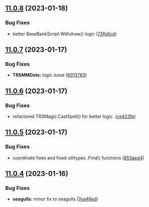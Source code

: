 ## [11.0.8](https://github.com/Torwent/WaspLib/compare/v11.0.7...v11.0.8) (2023-01-18)


### Bug Fixes

* better BaseBankScript.Withdraw() logic ([73fb6cd](https://github.com/Torwent/WaspLib/commit/73fb6cdca4d999fddca1bf1ec9d3ff04287f3921))



## [11.0.7](https://github.com/Torwent/WaspLib/compare/v11.0.6...v11.0.7) (2023-01-17)


### Bug Fixes

* **TRSMMDots:** logic issue ([6013783](https://github.com/Torwent/WaspLib/commit/6013783afd6c1b14ba1cfd32142224098d79e754))



## [11.0.6](https://github.com/Torwent/WaspLib/compare/v11.0.5...v11.0.6) (2023-01-17)


### Bug Fixes

* refactored TRSMagic.CastSpell() for better logic. ([ce423fe](https://github.com/Torwent/WaspLib/commit/ce423fe11d95a95388d3efd604ebe4a9319c8748))



## [11.0.5](https://github.com/Torwent/WaspLib/compare/v11.0.4...v11.0.5) (2023-01-17)


### Bug Fixes

* coordinate fixes and fixed utiltypes .Find() functions ([853aed4](https://github.com/Torwent/WaspLib/commit/853aed42e992f5abc94d41549aef7ac91ef6dc89))



## [11.0.4](https://github.com/Torwent/WaspLib/compare/v11.0.3...v11.0.4) (2023-01-16)


### Bug Fixes

* **seagulls:** minor fix to seagulls ([7ea49ed](https://github.com/Torwent/WaspLib/commit/7ea49ed812226633b96d160defd826c3cc4eb00b))



